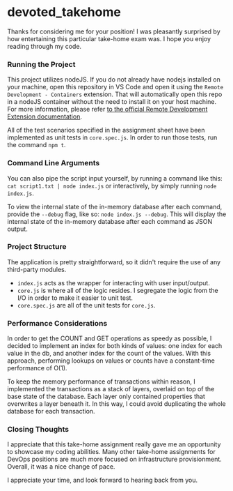 # devoted_takehome

Thanks for considering me for your position!  I was pleasantly surprised by how entertaining this particular take-home exam was.  I hope you enjoy reading through my code.

### Running the Project ###

This project utilizes nodeJS. If you do not already have nodejs installed on your machine, open this repository in VS Code and open it using the `Remote Development - Containers` extension. That will automatically open this repo in a nodeJS container without the need to install it on your host machine.  For more information, please refer [to the official Remote Development Extension documentation](https://code.visualstudio.com/docs/remote/containers#:~:text=The%20Visual%20Studio%20Code%20Remote,Studio%20Code's%20full%20feature%20set.).

All of the test scenarios specified in the assignment sheet have been implemented as unit tests in `core.spec.js`.  In order to run those tests, run the command `npm t`.

### Command Line Arguments ###

You can also pipe the script input yourself, by running a command like this: `cat script1.txt | node index.js` or interactively, by simply running `node index.js`.

To view the internal state of the in-memory database after each command, provide the `--debug` flag, like so: `node index.js --debug`.  This will display the internal state of the in-memory database after each command as JSON output.

### Project Structure ###

The application is pretty straightforward, so it didn't require the use of any third-party modules. 

- `index.js` acts as the wrapper for interacting with user input/output.
- `core.js` is where all of the logic resides.  I segregate the logic from the I/O in order to make it easier to unit test.
- `core.spec.js` are all of the unit tests for `core.js`.

### Performance Considerations ###
In order to get the COUNT and GET operations as speedy as possible, I decided to implement an index for both kinds of values: one index for each value in the db, and another index for the count of the values.  With this approach, performing lookups on values or counts have a constant-time performance of O(1).

To keep the memory performance of transactions within reason, I implemented the transactions as a stack of layers, overlaid on top of the base state of the database.  Each layer only contained properties that overwrites a layer beneath it. In this way, I could avoid duplicating the whole database for each transaction.

### Closing Thoughts ###

I appreciate that this take-home assignment really gave me an opportunity to showcase my coding abilities.  Many other take-home assignments for DevOps positions are much more focused on infrastructure provisionment.  Overall, it was a nice change of pace.

I appreciate your time, and look forward to hearing back from you.